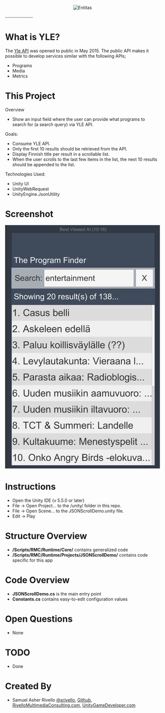 <p align="center">
    <img src="https://upload.wikimedia.org/wikipedia/commons/thumb/3/35/Ylen_logo.svg/120px-Ylen_logo.svg.png" alt="Entitas">
</p>
--------------

What is YLE?
=============
The <a href="http://developer.yle.fi/index.en.html">Yle API</a> was opened to public in May 2015. The public API makes it possible to develop services similar with the following APIs;

* Programs
* Media
* Metrics

This Project
=============


Overview

* Show an input field where the user can provide what programs to search for (a search query) via YLE API.

Goals:

* Consume YLE API.
* Only the first 10 results should be retrieved from the API.
* Display Finnish title per result in a scrollable list.
* When the user scrolls to the last few items in the list, the next 10 results should be appended to the list.

Technologies Used:

* Unity UI
* UnityWebRequest
* UnityEngine.JsonUtility

Screenshot
=============

![Screenshot](./screenshot_1_v1.png)


Instructions
=============
* Open the Unity IDE (v 5.5.0 or later)
* File -> Open Project... to the /unity/ folder in this repo.
* File -> Open Scene... to the JSONScrollDemo.unity file.
* Edit -> Play


Structure Overview
=============

* **/Scripts/RMC/Runtime/Core/** contains generalized code
* **/Scripts/RMC/Runtime/Projects/JSONScrollDemo/** contains code specific for this app

Code Overview
=============
* **JSONScrollDemo.cs** is the main entry point
* **Constants.cs** contains easy-to-edit configuration values

Open Questions
=============
* None

TODO
=============
* Done


Created By
=============

- Samuel Asher Rivello <a href="https://twitter.com/srivello/">@srivello</a>, <a href="http://www.github.com/RivelloMultimediaConsulting/">Github</a>, <a href="http://RivelloMultimediaConsulting.com/unity/">RivelloMultimediaConsulting.com</a>, <a href="http://www.UnityGameDeveloper.com/">UnityGameDeveloper.com </a>


